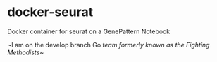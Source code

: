 # docker-seurat
Docker container for seurat on a GenePattern Notebook

~I am on the develop branch Go _team formerly known as the Fighting Methodists_~
